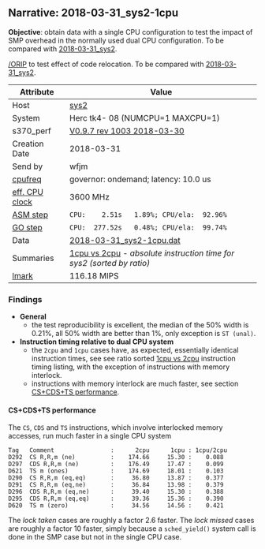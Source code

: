 ## Narrative: 2018-03-31_sys2-1cpu

**Objective**: obtain data with a single CPU configuration to test the impact
of SMP overhead in the normally used dual CPU configuration.
To be compared with [2018-03-31_sys2](2018-03-31_sys2.md).

[/ORIP](../doc/s370_perf.md#user-content-par-orip) to test effect of
code relocation. To be compared with
[2018-03-31_sys2](2018-03-31_sys2.md).

| Attribute | Value |
| --------- | ----- |
| Host   | [sys2](hostinfo_sys2.md) |
| System | Herc tk4- 08 (NUMCPU=1 MAXCPU=1) |
| s370_perf | [V0.9.7  rev  1003  2018-03-30](https://github.com/wfjm/s370-perf/blob/2685ff0/codes/s370_perf.asm) |
| Creation Date | 2018-03-31 |
| Send by | wfjm |
| [cpufreq](README_narr.md#user-content-cpufreq) | governor: ondemand; latency: 10.0 us |
| [eff. CPU clock](README_narr.md#user-content-effclk) | 3600 MHz |
| [ASM step](README_narr.md#user-content-asm) | `CPU:    2.51s   1.89%; CPU/ela:  92.96%` |
| [GO step](README_narr.md#user-content-go)   | `CPU:  277.52s   0.48%; CPU/ela:  99.74%` |
| Data | [2018-03-31_sys2-1cpu.dat](../data/2018-03-31_sys2-1cpu.dat) |
| Summaries | [1cpu vs 2cpu](sum_2018-03-31_sys2_2cpu_and_1cpu.dat) - _absolute instruction time for sys2 (sorted by ratio)_ |
| [lmark](README_narr.md#user-content-lmark) | 116.18 MIPS |

### <a id="find">Findings</a>

- **General**
  - the test reproducibility is excellent, the median of the 50% width is 0.21%,
    all 50% width are better than 1%, only exception is `ST (unal)`.
- **Instruction timing relative to dual CPU system**
  - the `2cpu` and `1cpu` cases have, as expected, essentially identical
    instruction times, see see ratio sorted
    [1cpu vs 2cpu](sum_2018-03-31_sys2_2cpu_and_1cpu.dat) instruction
    timing listing, with the exception of instructions with memory interlock.
  - instructions with memory interlock are much faster,
    see section [CS+CDS+TS performance](#user-content-find-cs-ts).

#### <a id="find-cs-ts">CS+CDS+TS performance</a>
The `CS`, `CDS` and `TS` instructions, which involve interlocked memory
accesses, run much faster in a single CPU system
```
Tag   Comment                :      2cpu      1cpu : 1cpu/2cpu
D292  CS R,R,m (ne)          :    174.66     15.30 :    0.088
D297  CDS R,R,m (ne)         :    176.49     17.47 :    0.099
D621  TS m (ones)            :    174.69     18.01 :    0.103
D290  CS R,R,m (eq,eq)       :     36.80     13.87 :    0.377
D291  CS R,R,m (eq,ne)       :     36.84     13.98 :    0.379
D296  CDS R,R,m (eq,ne)      :     39.40     15.30 :    0.388
D295  CDS R,R,m (eq,eq)      :     39.36     15.36 :    0.390
D620  TS m (zero)            :     34.56     14.56 :    0.421
```

The _lock taken_ cases are roughly a factor 2.6 faster.
The _lock missed_ cases are roughly a factor 10 faster, simply because
a `sched_yield()` system call is done in the SMP case but not in the
single CPU case.
